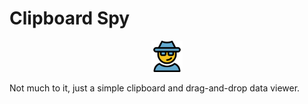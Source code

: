 # Clipboard Spy

<p style="text-align: center;"><img style="width: 10%" src="Assets/spyguy.png" /></p>

Not much to it, just a simple clipboard and drag-and-drop data viewer.
